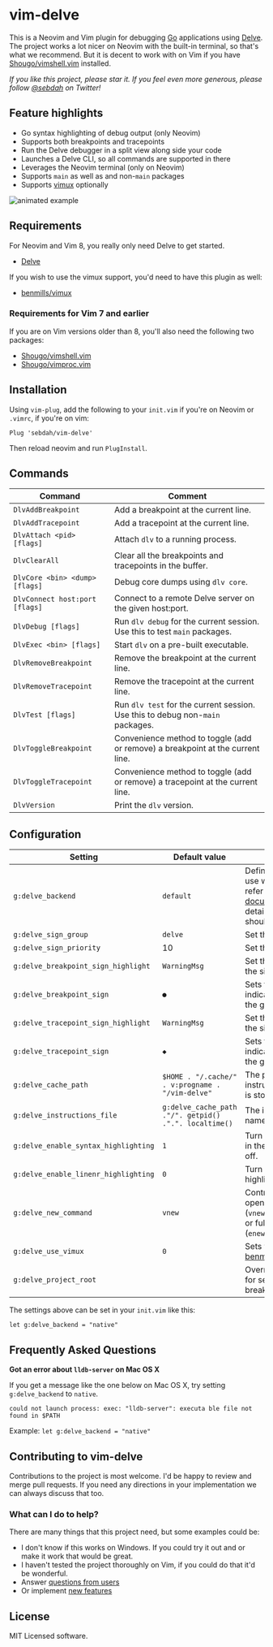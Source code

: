 vim-delve
=========

This is a Neovim and Vim plugin for debugging [Go](https://golang.org)
applications using [Delve](https://github.com/derekparker/delve). The project
works a lot nicer on Neovim with the built-in terminal, so that's what we
recommend. But it is decent to work with on Vim if you have
[Shougo/vimshell.vim](https://github.com/Shougo/vimshell.vim) installed.

*If you like this project, please star it. If you feel even more generous,
please follow [@sebdah](https://twitter.com/sebdah) on Twitter!*

Feature highlights
------------------

- Go syntax highlighting of debug output (only Neovim)
- Supports both breakpoints and tracepoints
- Run the Delve debugger in a split view along side your code
- Launches a Delve CLI, so all commands are supported in there
- Leverages the Neovim terminal (only on Neovim)
- Supports `main` as well as and non-`main` packages
- Supports [vimux](https://github.com/benmills/vimux) optionally

![animated example](https://github.com/sebdah/vim-delve/raw/master/vim-delve-demo.gif "vim-delve demo")

Requirements
------------

For Neovim and Vim 8, you really only need Delve to get started.

- [Delve](https://github.com/derekparker/delve)

If you wish to use the vimux support, you'd need to have this plugin as well:

- [benmills/vimux](https://github.com/benmills/vimux)

### Requirements for Vim 7 and earlier

If you are on Vim versions older than 8, you'll also need the following two packages:

- [Shougo/vimshell.vim](https://github.com/Shougo/vimshell.vim)
- [Shougo/vimproc.vim](https://github.com/Shougo/vimproc.vim)

Installation
------------

Using `vim-plug`, add the following to your `init.vim` if you're on Neovim or
`.vimrc`, if you're on vim:

`Plug 'sebdah/vim-delve'`

Then reload neovim and run `PlugInstall`.

Commands
--------

| Command                        | Comment
|--------------------------------|-----------------------------------------------------------------------------------
| `DlvAddBreakpoint`             | Add a breakpoint at the current line.
| `DlvAddTracepoint`             | Add a tracepoint at the current line.
| `DlvAttach <pid> [flags]`      | Attach `dlv` to a running process.
| `DlvClearAll`                  | Clear all the breakpoints and tracepoints in the buffer.
| `DlvCore <bin> <dump> [flags]` | Debug core dumps using `dlv core`.
| `DlvConnect host:port [flags]` | Connect to a remote Delve server on the given host:port.
| `DlvDebug [flags]`             | Run `dlv debug` for the current session. Use this to test `main` packages.
| `DlvExec <bin> [flags]`        | Start `dlv` on a pre-built executable.
| `DlvRemoveBreakpoint`          | Remove the breakpoint at the current line.
| `DlvRemoveTracepoint`          | Remove the tracepoint at the current line.
| `DlvTest [flags]`              | Run `dlv test` for the current session. Use this to debug non-`main` packages.
| `DlvToggleBreakpoint`          | Convenience method to toggle (add or remove) a breakpoint at the current line.
| `DlvToggleTracepoint`          | Convenience method to toggle (add or remove) a tracepoint at the current line.
| `DlvVersion`                   | Print the `dlv` version.

Configuration
-------------

| Setting                              | Default value                                         | Comment
|--------------------------------------|-------------------------------------------------------|-----------------------
| `g:delve_backend`                    | `default`                                             | Defines the backend to use with Delve. Please refer to the [Delve documentation](https://github.com/derekparker/delve/blob/master/Documentation/usage/dlv.md#options) for details on what you should set this value to.
| `g:delve_sign_group`                 | `delve`                                               | Set the sign group.
| `g:delve_sign_priority`              | 10                                                    | Set the sign priority.
| `g:delve_breakpoint_sign_highlight`  | `WarningMsg`                                          | Set the color profile for the sign.
| `g:delve_breakpoint_sign`            | `●`                                                   | Sets the sign to use to indicate breakpoints in the gutter.
| `g:delve_tracepoint_sign_highlight`  | `WarningMsg`                                          | Set the color profile for the sign.
| `g:delve_tracepoint_sign`            | `◆`                                                   | Sets the sign to use to indicate tracepoints in the gutter.
| `g:delve_cache_path`                 | `$HOME . "/.cache/" . v:progname . "/vim-delve"`      | The path to where the instructions file for `dlv` is stored.
| `g:delve_instructions_file`          | `g:delve_cache_path ."/". getpid() .".". localtime()` | The instructions file name.
| `g:delve_enable_syntax_highlighting` | `1`                                                   | Turn syntax highlighting in the `dlv` output on or off.
| `g:delve_enable_linenr_highlighting` | `0`                                                   | Turn line number highlighting on or off.
| `g:delve_new_command`                | `vnew`                                                | Control if `dlv` should be opened in a vertical (`vnew`), horizontal (`new`) or full screen window (`enew`).
| `g:delve_use_vimux      `            | `0`                                                   | Sets whether to use [benmills/vimux](https://github.com/benmills/vimux)].
| `g:delve_project_root`               |                                                       | Override the path to use for setting breakpoints/tracepoints.

The settings above can be set in your `init.vim` like this:

```
let g:delve_backend = "native"
```

Frequently Asked Questions
--------------------------

**Got an error about `lldb-server` on Mac OS X**

If you get a message like the one below on Mac OS X, try setting
`g:delve_backend` to `native`.

```
could not launch process: exec: "lldb-server": executa ble file not found in $PATH
```

Example: `let g:delve_backend = "native"`

Contributing to vim-delve
-------------------------

Contributions to the project is most welcome. I'd be happy to review and merge
pull requests. If you need any directions in your implementation we can always
discuss that too.

### What can I do to help?

There are many things that this project need, but some examples could be:

- I don't know if this works on Windows. If you could try it out and or make it
    work that would be great.
- I haven't tested the project thoroughly on Vim, if you could do that it'd be
    wonderful.
- Answer [questions from users](https://github.com/sebdah/vim-delve/issues?q=is%3Aopen+is%3Aissue+label%3A%22help+wanted%22)
- Or implement [new features](https://github.com/sebdah/vim-delve/issues?q=is%3Aopen+is%3Aissue+label%3Aenhancement)

License
-------

MIT Licensed software.

